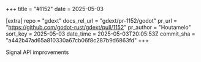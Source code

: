 +++
title = "#1152"
date = 2025-05-03

[extra]
repo = "gdext"
docs_rel_url = "gdext/pr-1152/godot"
pr_url = "https://github.com/godot-rust/gdext/pull/1152"
pr_author = "Houtamelo"
sort_key = 2025-05-03
date_time = 2025-05-03T20:05:53Z
commit_sha = "a442b47ad65a810330a67cb06f8c287b9d6863fd"
+++

Signal API improvements

